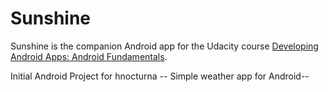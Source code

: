 Sunshine
========

Sunshine is the companion Android app for the Udacity course [Developing Android Apps: Android Fundamentals](https://www.udacity.com/course/ud853).

Initial Android Project for hnocturna
-- Simple weather app for Android--